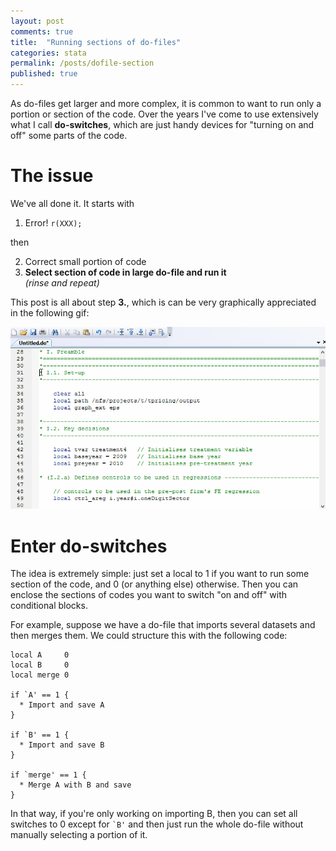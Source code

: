 ```yaml
---
layout: post
comments: true
title:  "Running sections of do-files"
categories: stata
permalink: /posts/dofile-section
published: true
---
```


As do-files get larger and more complex, it is common to want to run only a portion or section of the code. Over the years I've come to use extensively what I call **do-switches**, which are just handy devices for "turning on and off" some parts of the code.

# The issue

We've all done it. It starts with

1. Error! `r(XXX);`

  then
  <ol start="2">
    <li>Correct small portion of code</li>
    <li><b>Select section of code in large do-file and run it</b></li>
    <i>(rinse and repeat)</i>
  </ol>

This post is all about step **3.**, which is can be very graphically appreciated in the following gif:

![Long selection](../files/long_selection.gif)

# Enter do-switches

The idea is extremely simple: just set a local to 1 if you want to run some section of the code, and 0 (or anything else) otherwise. Then you can enclose the sections of codes you want to switch "on and off" with conditional blocks.

For example, suppose we have a do-file that imports several datasets and then merges them. We could structure this with the following code:

```
local A     0
local B     0
local merge 0

if `A' == 1 {
  * Import and save A
}

if `B' == 1 {
  * Import and save B
}

if `merge' == 1 {
  * Merge A with B and save
}
```

In that way, if you're only working on importing B, then you can set all switches to 0 except for <code>`B'</code> and then just run the whole do-file without manually selecting a portion of it.
